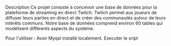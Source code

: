 Description
Ce projet consiste à concevoir une base de données pour la plateforme de streaming en direct Twitch.
Twitch permet aux joueurs de diffuser leurs parties en direct et de créer des communautés autour de leurs intérêts communs.
Notre base de données comprend environ 60 tables qui modélisent différents aspects du système.

Pour l'utiliser :
Avoir Myqsl installé localement.
Executer le sript 

